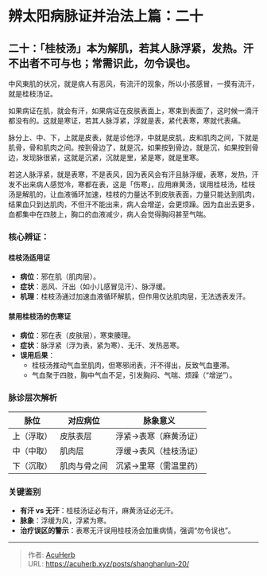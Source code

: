 # 辨太阳病脉证并治法上篇：二十


## 二十：「桂枝汤」本为解肌，若其人脉浮紧，发热。汗不出者不可与也；常需识此，勿令误也。

<!--more-->

中风東肌的状况，就是病人有恶风，有流汗的现象，所以小孩感冒，一摸有流汗，就是桂枝汤证。

如果病证在肌，就会有汗，如果病证在皮肤表面上，寒束到表面了，这时候一滴汗都没有的。这就是寒证，若其人脉浮紧，浮就是表，紧代表寒，寒就代表痛。

脉分上、中、下，上就是皮表，就是诊他浮，中就是皮肌，皮和肌肉之间，下就是肌骨，骨和肌肉之间。按到骨边了，就是沉，如果按到骨边，就是沉，如果按到骨边，发现脉很紧，这就是沉紧，沉就是里，紧是寒，就是里寒。

若这人脉浮紧，就是表寒，不是表风，因为表风会有汗且脉浮缓，表寒，发热，汗发不出来病人感觉冷，寒都在表，这是「伤寒」，应用麻黄汤，误用桂枝汤，桂枝汤是解肌的，让血液循环加速，桂枝的力量达不到皮肤表面，力量只能达到肌肉，结果血只到达肌肉，不但汗不能出来，病人会增逆，会更烦躁。因为血出去更多，血都集中在四肢上，胸口的血液减少，病人会觉得胸闷甚至气喘。

### 核心辨证：

#### 桂枝汤适用证  
- **病位**：邪在肌（肌肉层）。  
- **症状**：恶风、汗出（如小儿感冒见汗）、脉浮缓。  
- **机理**：桂枝汤通过加速血液循环解肌，但作用仅达肌肉层，无法透表发汗。  

#### 禁用桂枝汤的伤寒证  
- **病位**：邪在表（皮肤层），寒束腠理。  
- **症状**：脉浮紧（浮为表，紧为寒）、无汗、发热恶寒。  
- **误用后果**：  
  - 桂枝汤推动气血至肌肉，但寒邪闭表，汗不得出，反致气血壅滞。  
  - 气血聚于四肢，胸中气血不足，引发胸闷、气喘、烦躁（“增逆”）。  

### 脉诊层次解析  

| 脉位         | 对应病位       | 脉象意义               |
|--------------|----------------|------------------------|
| 上（浮取）   | 皮肤表层       | 浮紧→表寒（麻黄汤证）  |
| 中（中取）   | 肌肉层         | 浮缓→表风（桂枝汤证）  |
| 下（沉取）   | 肌肉与骨之间   | 沉紧→里寒（需温里药）  |

### 关键鉴别  
- **有汗 vs 无汗**：桂枝汤证必有汗，麻黄汤证必无汗。  
- **脉象**：浮缓为风，浮紧为寒。  
- **治疗误区的警示**：表寒无汗误用桂枝汤会加重病情，强调“勿令误也”。  

---

> 作者: [AcuHerb](https://acuherb.xyz)  
> URL: https://acuherb.xyz/posts/shanghanlun-20/  

